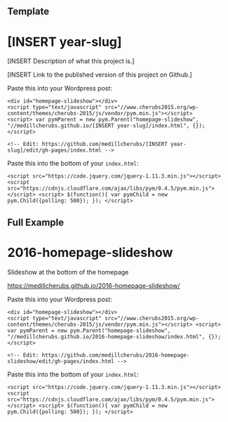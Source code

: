 ## Template

# [INSERT year-slug]
[INSERT Description of what this project is.]

[INSERT Link to the published version of this project on Github.]

Paste this into your Wordpress post:

```
<div id="homepage-slideshow"></div>
<script type="text/javascript" src="//www.cherubs2015.org/wp-content/themes/cherubs-2015/js/vendor/pym.min.js"></script>
<script> var pymParent = new pym.Parent("homepage-slideshow", "//medillcherubs.github.io/[INSERT year-slug]/index.html", {}); </script>

<!-- Edit: https://github.com/medillcherubs/[INSERT year-slug]/edit/gh-pages/index.html -->
```

Paste this into the bottom of your `index.html`:

```
<script src="https://code.jquery.com/jquery-1.11.3.min.js"></script> <script src="https://cdnjs.cloudflare.com/ajax/libs/pym/0.4.5/pym.min.js"></script> <script> $(function(){ var pymChild = new pym.Child({polling: 500}); }); </script> 
```


## Full Example

# 2016-homepage-slideshow
Slideshow at the bottom of the homepage

https://medillcherubs.github.io/2016-homepage-slideshow/

Paste this into your Wordpress post:

```
<div id="homepage-slideshow"></div>
<script type="text/javascript" src="//www.cherubs2015.org/wp-content/themes/cherubs-2015/js/vendor/pym.min.js"></script> <script> var pymParent = new pym.Parent("homepage-slideshow", "//medillcherubs.github.io/2016-homepage-slideshow/index.html", {}); </script>

<!-- Edit: https://github.com/medillcherubs/2016-homepage-slideshow/edit/gh-pages/index.html -->
```

Paste this into the bottom of your `index.html`:

```
<script src="https://code.jquery.com/jquery-1.11.3.min.js"></script> <script src="https://cdnjs.cloudflare.com/ajax/libs/pym/0.4.5/pym.min.js"></script> <script> $(function(){ var pymChild = new pym.Child({polling: 500}); }); </script> 
```
